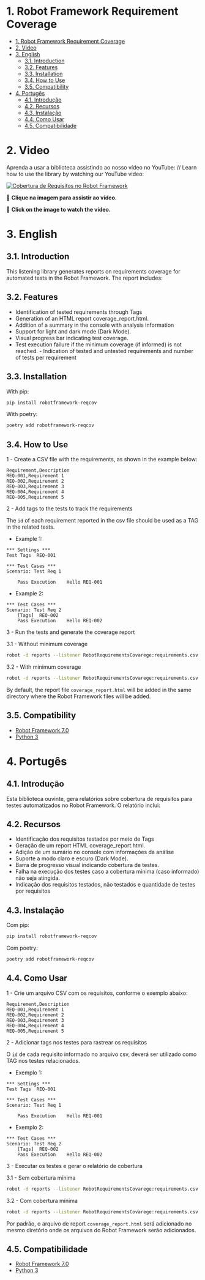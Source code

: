 # 1. Robot Framework Requirement Coverage

- [1. Robot Framework Requirement Coverage](#1-robot-framework-requirement-coverage)
- [2. Video](#2-video)
- [3. English](#3-english)
  - [3.1. Introduction](#31-introduction)
  - [3.2. Features](#32-features)
  - [3.3. Installation](#33-installation)
  - [3.4. How to Use](#34-how-to-use)
  - [3.5. Compatibility](#35-compatibility)
- [4. Portugês](#4-portugês)
  - [4.1. Introdução](#41-introdução)
  - [4.2. Recursos](#42-recursos)
  - [4.3. Instalação](#43-instalação)
  - [4.4. Como Usar](#44-como-usar)
  - [4.5. Compatibilidade](#45-compatibilidade)


# 2. Video

Aprenda a usar a biblioteca assistindo ao nosso vídeo no YouTube: // 
Learn how to use the library by watching our YouTube video:

[![Cobertura de Requisitos no Robot Framework](https://img.youtube.com/vi/q9S4Y6LqZic/maxresdefault.jpg)](https://www.youtube.com/watch?v=q9S4Y6LqZic)

🔗 **Clique na imagem para assistir ao vídeo.**

🔗 **Click on the image to watch the video.**


# 3. English
## 3.1. Introduction

This listening library generates reports on requirements coverage for automated tests in the Robot Framework. The report includes:

## 3.2. Features

- Identification of tested requirements through Tags
- Generation of an HTML report coverage_report.html.
- Addition of a summary in the console with analysis information
- Support for light and dark mode (Dark Mode).
- Visual progress bar indicating test coverage.
- Test execution failure if the minimum coverage (if informed) is not reached.  - Indication of tested and untested requirements and number of tests per requirement

## 3.3. Installation

With pip:
```bash
pip install robotframework-reqcov
```

With poetry:
```bash
poetry add robotframework-reqcov
```

## 3.4. How to Use
1 - Create a CSV file with the requirements, as shown in the example below:

``` csv
Requirement,Description
REQ-001,Requirement 1
REQ-002,Requirement 2
REQ-003,Requirement 3
REQ-004,Requirement 4
REQ-005,Requirement 5
```

2 - Add tags to the tests to track the requirements

The `id` of each requirement reported in the csv file should be used as a TAG in the related tests.

- Example 1:
``` robot
*** Settings ***
Test Tags  REQ-001

*** Test Cases ***
Scenario: Test Req 1

    Pass Execution    Hello REQ-001
```

- Example 2:
``` robot
*** Test Cases ***
Scenario: Test Req 2
    [Tags]  REQ-002
    Pass Execution    Hello REQ-002 
```

3 - Run the tests and generate the coverage report

3.1 - Without minimum coverage
``` bash
robot -d reports --listener RobotRequirementsCovarege:requirements.csv .
```

3.2 - With minimum coverage

``` bash
robot -d reports --listener RobotRequirementsCovarege:requirements.csv:60 .  
```

By default, the report file `coverage_report.html` will be added in the same directory where the Robot Framework files will be added.

## 3.5. Compatibility

- [Robot Framework 7.0](https://pypi.org/project/robotframework/7.0/)
- [Python 3](https://www.python.org/)



# 4. Portugês
## 4.1. Introdução

Esta biblioteca ouvinte, gera relatórios sobre cobertura de requisitos para testes automatizados no Robot Framework. O relatório inclui:


## 4.2. Recursos

- Identificação dos requisitos testados por meio de Tags
- Geração de um report HTML coverage_report.html.
- Adição de um sumário no console com informações da análise 
- Suporte a modo claro e escuro (Dark Mode).
- Barra de progresso visual indicando cobertura de testes.
- Falha na execução dos testes caso a cobertura mínima (caso informado) não seja atingida.
- Indicação dos requisitos testados, não testados e quantidade de testes por requisitos

## 4.3. Instalação

Com pip:
```bash
pip install robotframework-reqcov
```

Com poetry:
```bash
poetry add robotframework-reqcov 
```

## 4.4. Como Usar
1 - Crie um arquivo CSV com os requisitos, conforme o exemplo abaixo:

``` csv
Requirement,Description
REQ-001,Requirement 1
REQ-002,Requirement 2
REQ-003,Requirement 3
REQ-004,Requirement 4
REQ-005,Requirement 5
```

2 - Adicionar tags nos testes para rastrear os requisitos

O `id` de cada requisito informado no arquivo csv, deverá ser utilizado como TAG nos testes relacionados.

   - Exemplo 1:
``` robot
*** Settings ***
Test Tags  REQ-001

*** Test Cases ***
Scenario: Test Req 1

    Pass Execution    Hello REQ-001
```

   - Exemplo 2:
``` robot
*** Test Cases ***
Scenario: Test Req 2
    [Tags]  REQ-002
    Pass Execution    Hello REQ-002 
```

3 - Executar os testes e gerar o relatório de cobertura

3.1 - Sem cobertura mínima 
``` bash
robot -d reports --listener RobotRequirementsCovarege:requirements.csv .
```

3.2 - Com cobertura mínima 

``` bash
robot -d reports --listener RobotRequirementsCovarege:requirements.csv:60 .
```

Por padrão, o arquivo de report `coverage_report.html` será adicionado no mesmo diretório onde os arquivos do Robot Framework serão adicionados.

## 4.5. Compatibilidade

-  [Robot Framework 7.0](https://pypi.org/project/robotframework/7.0/)
-  [Python 3](https://www.python.org/)